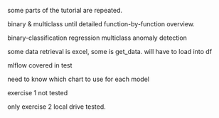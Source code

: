 some parts of the tutorial are repeated.

binary & multiclass until detailed function-by-function overview.

binary-classification regression multiclass anomaly detection

some data retrieval is excel, some is get_data. will have to load into df

mlflow covered in test

need to know which chart to use for each model

exercise 1 not tested

only exercise 2 local drive tested.
